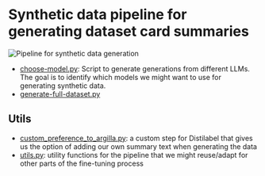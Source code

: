 # Synthetic data pipeline for generating dataset card summaries

![Pipeline for synthetic data generation](pipeline.png)

- [choose-model.py](./choose-model.py): Script to generate generations from different LLMs. The goal is to identify which models we might want to use for generating synthetic data.
- [generate-full-dataset.py](dataset-card-summaries/generate-full-dataset.py)

## Utils

- [custom_preference_to_argilla.py](./custom_preference_to_argilla.py): a custom step for Distilabel that gives us the option of adding our own summary text when generating the data
- [utils.py](./utils.py): utility functions for the pipeline that we might reuse/adapt for other parts of the fine-tuning process
